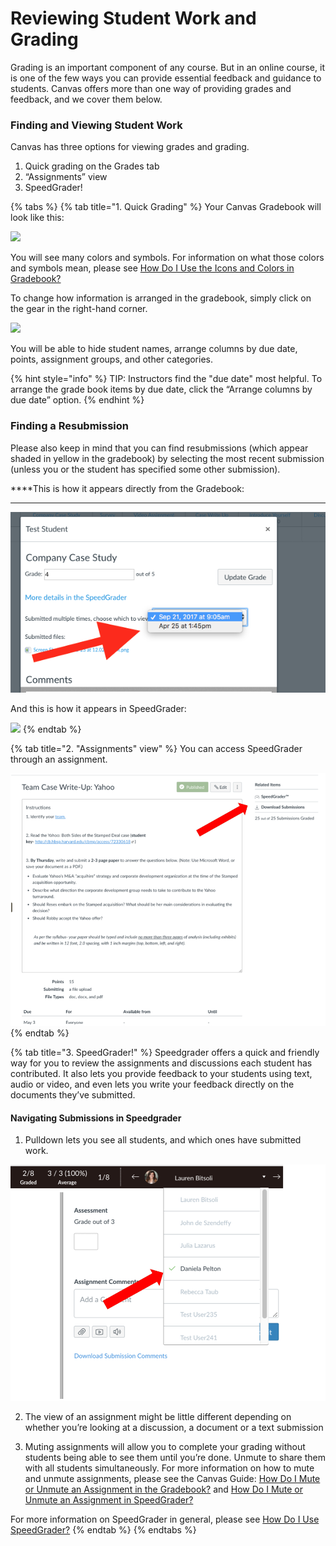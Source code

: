 # Reviewing Student Work and Grading

Grading is an important component of any course. But in an online course, it is one of the few ways you can provide essential feedback and guidance to students. Canvas offers more than one way of providing grades and feedback, and we cover them below.

### Finding and Viewing Student Work 

Canvas has three options for viewing grades and grading.

1. Quick grading on the Grades tab
2. “Assignments” view
3. SpeedGrader!

{% tabs %}
{% tab title="1. Quick Grading" %}
Your Canvas Gradebook will look like this:

![](https://lh3.googleusercontent.com/DiwPz5h3f6dEumZwuf5x10XTV4LsEmHSuxbscXBrz6z7LD2MVoA0p4qFayAlzcDx6FTkyMXyClaKAv8Qk77NEdp-Wiz7PvmIVjD8IdCIOD7pROG2xLCoXE8PDcTPFpDKamC-jq-m)

You will see many colors and symbols. For information on what those colors and symbols mean, please see [How Do I Use the Icons and Colors in Gradebook?](https://community.canvaslms.com/docs/DOC-13020-415295583)

To change how information is arranged in the gradebook, simply click on the gear in the right-hand corner.

![](https://lh3.googleusercontent.com/P5matLGe-veFOThD8ZRlmULTx5Zn4NNQyTz_3MtAZbM75_CTd9UiaOuz0z9e61TpP6mVCULaMVN0qa_WTaa1RhQOMkIQFb0S856zCZ0zCBopSUn6Cb7LJBfWY6VtNzBbSjLdG7og)

  
You will be able to hide student names, arrange columns by due date, points, assignment groups, and other categories.

{% hint style="info" %}
TIP: Instructors find the "due date" most helpful. To arrange the grade book items by due date, click the “Arrange columns by due date” option.
{% endhint %}

### Finding a Resubmission 

Please also keep in mind that you can find resubmissions \(which appear shaded in yellow in the gradebook\) by selecting the most recent submission \(unless you or the student has specified some other submission\).  
  
****This is how it appears directly from the Gradebook:  
  
****

![](../../.gitbook/assets/screen-shot-2018-04-25-at-1.46.48-pm.png)

And this is how it appears in SpeedGrader:  


![](https://lh3.googleusercontent.com/ASFHF-OG2YYHN8N7xdYHRkcPk2mISy7M3R8V9q1csdHN3vlPUpykxewK8Nr6gXQkVVkqBdNpApzQZHog8i9GKPbs1GIQpLACETiTFflC2CI0_DX7Z0we8FDCWn5N-StxX7sZz1MS)
{% endtab %}

{% tab title="2. \"Assignments\" view" %}
You can access SpeedGrader through an assignment.

![](../../.gitbook/assets/assignments-and-grading_assignments-view.png)
{% endtab %}

{% tab title="3. SpeedGrader!" %}
Speedgrader offers a quick and friendly way for you to review the assignments and discussions each student has contributed.  It also lets you provide feedback to your students using text, audio or video, and even lets you write your feedback directly on the documents they’ve submitted.

#### Navigating Submissions in Speedgrader

1. Pulldown lets you see all students, and which ones have submitted work.

![](../../.gitbook/assets/assignments-and-grading_submissions-in-speedgrader.png)



2. The view of an assignment might be little different depending on whether you’re looking at a discussion, a document or a text submission  

3. Muting assignments will allow you to complete your grading without students being able to see them until you’re done.  Unmute to share them with all students simultaneously. For more information on how to mute and unmute assignments, please see the Canvas Guide: [How Do I Mute or Unmute an Assignment in the Gradebook?](https://community.canvaslms.com/docs/DOC-12961-4152724339)  and [How Do I Mute or Unmute an Assignment in SpeedGrader?](https://community.canvaslms.com/docs/DOC-12965-4152724338)

For more information on SpeedGrader in general, please see [How Do I Use SpeedGrader?](https://community.canvaslms.com/docs/DOC-12774-415255021)
{% endtab %}
{% endtabs %}

